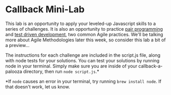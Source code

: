 # Callback Mini-Lab

This lab is an opportunity to apply your leveled-up Javascript skills to a series of challenges. It is also an opportunity to practice [pair programming](https://www.youtube.com/watch?v=ET3Q6zNK3Io&ab_channel=AgileAcademyAus) and [test driven development](http://luizricardo.org/wordpress/wp-content/upload-files/2014/05/tdd_flow.gif), two common Agile practices. We'll be talking more about Agile Methodologies later this week, so consider this lab a bit of a preview...

The instructions for each challenge are included in the script.js file, along with node tests for your solutions. You can test your solutions by running node in your terminal. Simply make sure you are inside of your callback-a-palooza directory, then run `node script.js`.*

*If `node` causes an error in your terminal, try running `brew install node`. If that doesn't work, let us know.

